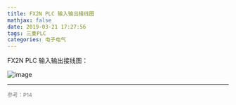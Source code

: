 ```yaml
---
title: FX2N PLC 输入输出接线图
mathjax: false
date: 2019-03-21 17:27:56
tags: 三菱PLC
categories: 电子电气
---
```


FX2N PLC 输入输出接线图：

<!--more-->

![image](https://wx3.sinaimg.cn/large/006mcMYXgy1g1ajmnsdapj30vx0lw0wd.jpg)


<hr/>
<span style="color:gray;font-size:12px">
参考：P14
</span>
